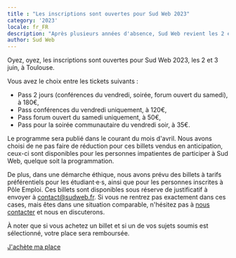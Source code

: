 ```yaml
---
title : "Les inscriptions sont ouvertes pour Sud Web 2023"
category: '2023'
locale: fr_FR
description: "Après plusieurs années d'absence, Sud Web revient les 2 et 3 juin, à Toulouse. Les inscriptions sont désormais ouvertes."
author: Sud Web
---
```


Oyez, oyez, les inscriptions sont ouvertes pour Sud Web 2023, les 2 et 3 juin, à Toulouse.

Vous avez le choix entre les tickets suivants :

* Pass 2 jours (conférences du vendredi, soirée, forum ouvert du samedi), à 180€,
* Pass conférences du vendredi uniquement, à 120€,
* Pass forum ouvert du samedi uniquement, à 50€,
* Pass pour la soirée communautaire du vendredi soir, à 35€.

Le programme sera publié dans le courant du mois d'avril. Nous avons choisi de ne pas faire de réduction pour ces billets vendus en anticipation, ceux-ci sont disponibles pour les personnes impatientes de participer à Sud Web, quelque soit la programmation.

De plus, dans une démarche éthique, nous avons prévu des billets à tarifs préférentiels pour les étudiant·e·s, ainsi que pour les personnes inscrites à Pôle Emploi. Ces billets sont disponibles sous réserve de justificatif à envoyer à [contact@sudweb.fr](mailto:contact@sudweb.fr). Si vous ne rentrez pas exactement dans ces cases, mais êtes dans une situation comparable, n'hésitez pas à [nous contacter](mailto:contact@sudweb.fr) et nous en discuterons.

À noter que si vous achetez un billet et si un de vos sujets soumis est sélectionné, votre place sera remboursée.

<p class="text-center"> <a class="button" data-text="J'achète ma place pour Sud Web 2023" href="https://sudweb.fr/2023/billetterie/"> <span class="button-inner">J'achète ma place</span> </a> </p>
